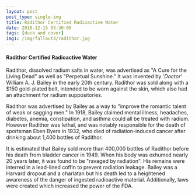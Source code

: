 ```yaml
---
layout: post
post_type: single-img
title: Radithor Certified Radioactive Water
date: 2018-12-15 03:30:00
tags: [duck and cover]
img1: /img/fallout3/radithor.jpg
---
```

#### Radithor Certified Radioactive Water

Radithor, dissolved radium salts in water, was advertised as "A Cure for the Living Dead" as well as "Perpetual Sunshine." It was invented by *'Doctor'* William A. J. Bailey in the early 20th century. Radithor was sold along with a $150 gold-plated belt, intended to be worn against the skin, which also had an attachment for radium suppositories.

Radithor was advertised by Bailey as a way to "improve the romantic talent of weak or sagging men." In 1918, Bailey claimed mental illness, headaches, diabetes, anemia, constipation, and asthma could all be treated with radium. However Radithor was lethal, and was notably responsible for the death of sportsman Eben Byers in 1932, who died of radiation-induced cancer after drinking about 1,400 bottles of Radithor.

It is estimated that Bailey sold more than 400,000 bottles of Radithor before his death from bladder cancer in 1949. When his body was exhumed nearly 20 years later, it was found to be "ravaged by radiation". His remains were interred in a lead-lined coffin to prevent radiation leakage. Bailey was a Harvard dropout and a charlatan but his death led to a heightened awareness of the danger of ingested radioactive material. Additionally, laws were created which increased the power of the FDA.
